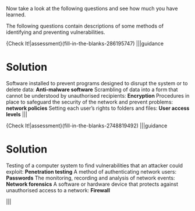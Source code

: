 Now take a look at the following questions and see how much you have learned.

The following questions contain descriptions of some methods of identifying and preventing vulnerabilities.

{Check It!|assessment}(fill-in-the-blanks-286195747)
|||guidance
# Solution
Software installed to prevent programs designed to disrupt the system or to delete data: **Anti-malware software**
Scrambling of data into a form that cannot be understood by unauthorised recipients: **Encryption**
Procedures in place to safeguard the security of the network and prevent problems: **network policies**
Setting each user’s rights to folders and files: **User access levels**
|||

{Check It!|assessment}(fill-in-the-blanks-2748819492)
|||guidance
# Solution
Testing of a computer system to find vulnerabilities that an attacker could exploit: **Penetration testing**
A method of authenticating network users: **Passwords**
The monitoring, recording and analysis of network events: **Network forensics**
A software or hardware device that protects against unauthorised access to a network: **Firewall**

|||
